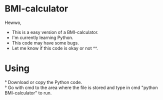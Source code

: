 # BMI-calculator

Hewwo,

- This is a easy version of a BMI-calculator.
- I'm currently learning Python.
- This code may have some bugs.
- Let me know if this code is okay or not ^^.

# Using

° Download or copy the Python code.<br>
° Go with cmd to the area where the file is stored and type in cmd "python BMI-calculator" to run.<br>
